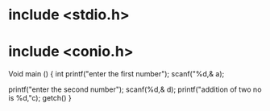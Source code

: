 # include <stdio.h>
# include <conio.h>

Void main ()
{
    int
    printf("enter the first number");
scanf("%d,& a);

printf("enter the second number");
scanf(%d,& d);
printf("addition of two no is %d,"c);
getch()
}
